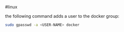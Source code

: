 #linux 

the following command adds a user to the docker group:

```bash
sudo gpasswd -a <USER-NAME> docker
```
